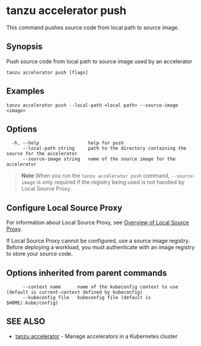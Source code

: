 # tanzu accelerator push

This command pushes source code from local path to source image.

## Synopsis

Push source code from local path to source image used by an accelerator

```console
tanzu accelerator push [flags]
```

## Examples

```console
tanzu accelerator push --local-path <local path> --source-image <image>
```

## Options

```console
  -h, --help                  help for push
      --local-path string     path to the directory containing the source for the accelerator
      --source-image string   name of the source image for the accelerator
```

> **Note**  When you run the `tanzu accelerator push` command, `--source-image` is only required if the registry being used is not handled by Local Source Proxy.

## <a id="config-src-img-registry"></a> Configure Local Source Proxy

For information about Local Source Proxy, see [Overview of Local Source Proxy](../../apps/../../local-source-proxy/about.hbs.md).

If Local Source Proxy cannot be configured, use a source image registry. Before deploying a workload, you must authenticate with an image registry to store your source code.

## Options inherited from parent commands

```console
      --context name      name of the kubeconfig context to use (default is current-context defined by kubeconfig)
      --kubeconfig file   kubeconfig file (default is $HOME/.kube/config)
```

## SEE ALSO

* [tanzu accelerator](tanzu_accelerator.md)	 - Manage accelerators in a Kubernetes cluster

